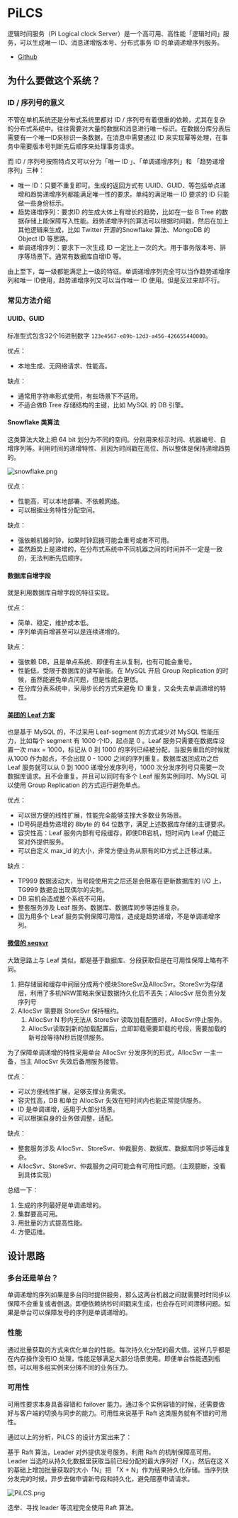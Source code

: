 # PiLCS
逻辑时间服务（Pi Logical clock Server）是一个高可用、高性能「逻辑时间」服务，可以生成唯一 ID、消息递增版本号、分布式事务 ID 的单调递增序列服务。
- [Github](https://github.com/pi-plan/picls)

## 为什么要做这个系统？

### ID / 序列号的意义

不管在单机系统还是分布式系统里都对 ID / 序列号有着很重的依赖，尤其在复杂的分布式系统中。往往需要对大量的数据和消息进行唯一标识。在数据分库分表后需要有一个唯一ID来标识一条数据，在消息中需要通过 ID 来实现幂等处理，在事务中需要版本号判断先后顺序来处理事务请求。

而 ID / 序列号按照特点又可以分为「唯一 ID 」、「单调递增序列」和 「趋势递增序列」三种：

- 唯一 ID：只要不重复即可。生成的返回方式有 UUID、GUID、等包括单点递增和趋势递增序列都能满足唯一性的要求。单纯的满足唯一 ID 要求的 ID 只能做一些身份标示。
- 趋势递增序列：要求ID 的生成大体上有增长的趋势，比如在一些 B Tree 的数据存储上能保障写入性能。趋势递增序列的算法可以根据时间戳，然后在加上其他逻辑来生成，比如 Twitter 开源的Snowflake 算法、MongoDB 的 Object ID 等思路。
- 单调递增序列：要求下一次生成 ID 一定比上一次的大。用于事务版本号、排序等场景下。通常有数据库自增ID 等。

由上至下，每一级都能满足上一级的特征。单调递增序列完全可以当作趋势递增序列和唯一 ID使用，趋势递增序列又可以当作唯一 ID 使用。但是反过来却不行。

### 常见方法介绍

#### UUID、GUID
标准型式包含32个16进制数字 `123e4567-e89b-12d3-a456-426655440000`。

优点：

- 本地生成、无网络请求、性能高。

缺点：

- 通常用字符串形式使用，有些场景下不适用。
- 不适合做B Tree 存储结构的主键，比如 MySQL 的 DB 引擎。

#### Snowflake 类算法
这类算法大致上把 64 bit 划分为不同的空间。分别用来标示时间、机器编号、自增序列等。利用时间的递增特性、且因为时间戳在高位、所以整体是保持递增趋势的。

![snowflake.png](https://github.com/pi-plan/pilcs/raw/main/static/snowflake.png)

优点：

- 性能高，可以本地部署、不依赖网络。
- 可以根据业务特性分配空间。

缺点：

- 强依赖机器时钟，如果时钟回拨可能会重号或者不可用。
- 虽然趋势上是递增的，在分布式系统中不同机器之间的时间并不一定是一致的，无法判断先后顺序。

#### 数据库自增字段
就是利用数据库自增字段的特征实现。

优点：

- 简单、稳定，维护成本低。
- 序列单调自增甚至可以是连续递增的。

缺点：

- 强依赖 DB，且是单点系统、即便有主从复制，也有可能会重号。
- 性能低，受限于数据库的读写新能。在 MySQL 开启 Group Replication 的时候，虽然能避免单点问题，但是性能会更低。
- 在分库分表系统中，采用步长的方式来避免 ID 重复，又会失去单调递增的特性。

#### [美团的 Leaf 方案](https://tech.meituan.com/2017/04/21/mt-leaf.html)
也是基于 MySQL 的，不过采用 Leaf-segment 的方式减少对 MySQL 性能压力，比如每个 segment 有 1000 个ID，起点是 0 。Leaf 服务只需要在数据库设置一次 max = 1000，标记从 0 到 1000 的序列已经被分配，当服务重启的时候就从1000 作为起点，不会出现 0 - 1000 之间的序列重复。数据库返回成功之后 Leaf 服务就可以从 0 到 1000 递增分发序列号，1000 次分发序列号只需要一次数据库请求。且不会重复。并且可以同时有多个 Leaf 服务实例同时、MySQL 可以使用 Group Replication 的方式运行避免单点。

优点：

- 可以很方便的线性扩展，性能完全能够支撑大多数业务场景。
- ID号码是趋势递增的 8byte 的 64 位数字，满足上述数据库存储的主键要求。
- 容灾性高：Leaf 服务内部有号段缓存，即使DB宕机，短时间内 Leaf 仍能正常对外提供服务。
- 可以自定义 max_id 的大小，非常方便业务从原有的ID方式上迁移过来。

缺点：

- TP999 数据波动大，当号段使用完之后还是会阻塞在更新数据库的 I/O 上，TG999 数据会出现偶尔的尖刺。
- DB 宕机会造成整个系统不可用。
- 整套服务涉及 Leaf 服务、数据库、数据库同步等运维复杂。
- 因为用多个 Leaf 服务实例保障可用性，造成是趋势递增，不是单调递增序列。

#### [微信的 seqsvr](https://mp.weixin.qq.com/s?__biz=MzI4NDMyNTU2Mw==&mid=2247483679&idx=1&sn=584dbd80aa08fa1188627ad725680928&mpshare=1&scene=1&srcid=1208L9z4yXKLW60rPph2ZmMn#rd)
大致思路上与 Leaf 类似，都是基于数据库、分段获取但是在可用性保障上略有不同。

1. 把存储层和缓存中间层分成两个模块StoreSvr及AllocSvr。StoreSvr为存储层，利用了多机NRW策略来保证数据持久化后不丢失；AllocSvr 层负责分发序列号
2. AllocSvr 需要跟 StoreSvr 保持租约。
    1. AllocSvr N 秒内无法从 StoreSvr 读取加载配置时，AllocSvr停止服务。
    2. AllocSvr读取到新的加载配置后，立即卸载需要卸载的号段，需要加载的新号段等待N秒后提供服务。

为了保障单调递增的特性采用单台 AllocSvr 分发序列的形式，AllocSvr 一主一备，当主 AllocSvr 失效后备用服务接管。

优点：

- 可以方便线性扩展，足够支撑业务需求。
- 容灾性高，DB 和单台 AllocSvr 失效在短时间内也能正常提供服务。
- ID 是单调递增，适用于大部分场景。
- 可以根据自身的业务做调整，适配。

缺点：

- 整套服务涉及 AllocSvr、StoreSvr、仲裁服务、数据库、数据库同步等运维复杂。
- AllocSvr、StoreSvr、仲裁服务之间可能会有可用性问题。（主观臆断，没看到具体实现）

总结一下：

1. 生成的序列最好是单调递增的。
2. 集群要高可用。
3. 用批量的方式提高性能。
4. 方便运维。

## 设计思路

### 多台还是单台？

单调递增的序列如果是多台同时提供服务，那么这两台机器之间就需要时时同步以保障不会重复或者倒退。即便依赖纳秒时间戳来生成，也会存在时间漂移问题。如果是单台可以保障发号的序列是单调递增的。

### 性能

通过批量获取的方式来优化单台的性能。每次持久化分配的最大值。这样几乎都是在内存操作没有IO 处理，性能足够满足大部分场景使用。即便单台性能遇到瓶颈，可以用多组实例来分摊不同的业务压力。

### 可用性

可用性要求本身具备容错和 failover 能力。通过多个实例容错的时候，还需要做好与客户端的切换与同步的能力。可用性来说基于 Raft 这类服务就有不错的可用性。

通过以上的分析，PiLCS 的设计方案出来了：

基于 Raft 算法，Leader 对外提供发号服务，利用 Raft 的机制保障高可用。Leader 当选的从持久化数据里获取当前已经分配的最大序列好「X」，然后在这 X 的基础上增加批量获取的大小「N」把 「X + N」作为结果持久化存储。当序列快分发完的时候，异步去做申请新号段和持久化，避免阻塞申请请求。

![PiLCS.png](https://github.com/pi-plan/pilcs/raw/main/static/PiLCS.png)

选举、寻找 leader 等流程完全使用 Raft 算法。